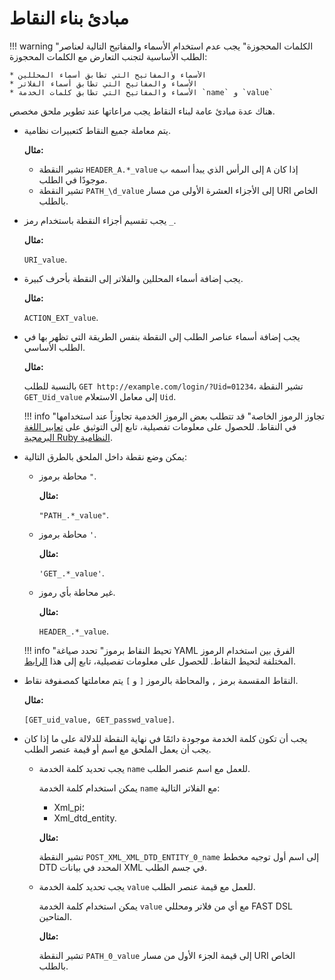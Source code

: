 [link-ruby]:        http://ruby-doc.org/core-2.6.1/doc/regexp_rdoc.html
[link-yaml]:        https://yaml.org/spec/1.2/spec.html

# مبادئ بناء النقاط

!!! warning "الكلمات المحجوزة"
    يجب عدم استخدام الأسماء والمفاتيح التالية لعناصر الطلب الأساسية لتجنب التعارض مع الكلمات المحجوزة:
        
    * الأسماء والمفاتيح التي تطابق أسماء المحللين
    * الأسماء والمفاتيح التي تطابق أسماء الفلاتر
    * الأسماء والمفاتيح التي تطابق كلمات الخدمة `name` و `value`

هناك عدة مبادئ عامة لبناء النقاط يجب مراعاتها عند تطوير ملحق مخصص.

* يتم معاملة جميع النقاط كتعبيرات نظامية.
    
    **مثال:**

    * تشير النقطة `HEADER_A.*_value` إلى الرأس الذي يبدأ اسمه ب `A` إذا كان موجودًا في الطلب.
    * تشير النقطة `PATH_\d_value` إلى الأجزاء العشرة الأولى من مسار URI الخاص بالطلب.

* يجب تقسيم أجزاء النقطة باستخدام رمز `_`.
    
    **مثال:** 
    
    `URI_value`.

* يجب إضافة أسماء المحللين والفلاتر إلى النقطة بأحرف كبيرة.
    
    **مثال:** 
    
    `ACTION_EXT_value`.

* يجب إضافة أسماء عناصر الطلب إلى النقطة بنفس الطريقة التي تظهر بها في الطلب الأساسي.
    
    **مثال:** 
    
    بالنسبة للطلب `GET http://example.com/login/?Uid=01234`، تشير النقطة `GET_Uid_value` إلى معامل الاستعلام `Uid`.
    
    !!! info "تجاوز الرموز الخاصة"
        قد تتطلب بعض الرموز الخدمية تجاوزاً عند استخدامها في النقاط. للحصول على معلومات تفصيلية، تابع إلى التوثيق على [تعابير اللغة البرمجية Ruby النظامية][link-ruby].

* يمكن وضع نقطة داخل الملحق بالطرق التالية:
    * محاطة برموز `"`.
        
        **مثال:** 
        
        `"PATH_.*_value"`.
    
    * محاطة برموز `'`.
        
        **مثال:** 
        
        `'GET_.*_value'`.
    
    * غير محاطة بأي رموز.
        
        **مثال:** 
        
        `HEADER_.*_value`.
    
    !!! info "تحيط النقاط برموز"
        تحدد صياغة YAML الفرق بين استخدام الرموز المختلفة لتحيط النقاط. للحصول على معلومات تفصيلية، تابع إلى هذا [الرابط][link-yaml].

* النقاط المقسمة برمز `,` والمحاطة بالرموز `[` و `]` يتم معاملتها كمصفوفة نقاط.
    
    **مثال:** 
    
    `[GET_uid_value, GET_passwd_value]`.

* يجب أن تكون كلمة الخدمة موجودة دائمًا في نهاية النقطة للدلالة على ما إذا كان يجب أن يعمل الملحق مع اسم أو قيمة عنصر الطلب.
    * يجب تحديد كلمة الخدمة `name` للعمل مع اسم عنصر الطلب.
        
        يمكن استخدام كلمة الخدمة `name` مع الفلاتر التالية:
        
        * Xml_pi؛
        * Xml_dtd_entity.
        
        **مثال:** 
        
        تشير النقطة `POST_XML_XML_DTD_ENTITY_0_name` إلى اسم أول توجيه مخطط DTD المحدد في بيانات XML في جسم الطلب.
    
    * يجب تحديد كلمة الخدمة `value` للعمل مع قيمة عنصر الطلب.
        
        يمكن استخدام كلمة الخدمة `value` مع أي من فلاتر ومحللي FAST DSL المتاحين.
        
        **مثال:** 
        
        تشير النقطة `PATH_0_value` إلى قيمة الجزء الأول من مسار URI الخاص بالطلب.